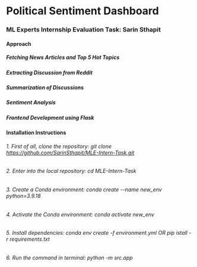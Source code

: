 # __Political Sentiment Dashboard__
### __ML Experts Internship Evaluation Task: Sarin Sthapit__


#### __Approach__
##### __Fetching News Articles and Top 5 Hot Topics__
##### __Extracting Discussion from Reddit__ 
##### __Summarization of Discussions__
##### __Sentiment Analysis__
##### __Frontend Development using Flask__


#### __Installation Instructions__
###### 1. First of all, clone the repository: _git clone https://github.com/SarinSthapit/MLE-Intern-Task.git_ 
###### 2. Enter into the local repository: _cd MLE-Intern-Task_
###### 3. Create a Conda environment: _conda create --name new_env python=3.9.18_
###### 4. Activate the Conda environment: _conda activate new_env_
###### 5. Install dependencies: _conda env create -f environment.yml_ OR _pip istall -r requirements.txt_
###### 6. Run the command in terminal: _python -m src.app_
